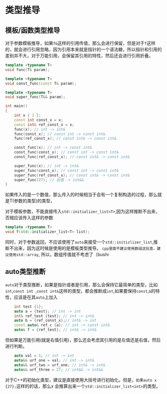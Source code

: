 # 类型推导

## 模板/函数类型推导

对于参数模板推导，如果`T&`这样的引用传值，那么会进行保留，但是对于`T`这样的，就会进行引用忽略，因为引用本来就是指针的一个语法糖，所以指针和引用的差别并不大，对于万能引用，会保留其引用的特性，然后还会进行引用折叠。

```c++
template <typename T>
void func(T& param);

template <typename T>
void const_func(const T& param);

template <typename T>
void super_func(T&& param);

int main()
{
    int x { 1 };
    const int const_x = x;
    const int& ref_const_x = x;
    func(x); // int -> int&
    func(const_x); // const int -> const int&
    func(ref_const_x); // const int& -> const int&

    const_func(x); // int -> const int&
    const_func(const_x); // const int -> const int&
    const_func(ref_const_x); // const int& -> const int&

    super_func(x); // int -> int&
    super_func(const_x); // const int -> const int&
    super_func(ref_const_x); // const int& -> const int&
    super_func(27); // 右值 -> int&& 
}
```
如果传入的是一个数值，那么传入的时候相当于会有一个复制构造的过程，那么就是T(参数的类型)的类型，

对于模板参数，不能直接传入`std::initializer_list<T>`,因为这样推断不出来，否贼应该传入这样的参数

```c++
template <typename T>
void f(std::initializer_list<T> list);
```

同时，对于参数返回，不应该使用了`auto`来接受一个`std::initizlizer_list`,推断不出来，因为这时候是使用的是模板类型推导。
`cpp里面不建议使用数组这玩意，建议使用std::array`,   所以，数组传值就不考虑了（bushi

## auto类型推断

`auto`对于类型推断，如果是指针或者是引用，那么会保持它最简单的类型，比如`int`,`const int `,`const int&`这样的类型，都会推断成`int`,如果要保持`const`,`&`的特性，应该是在其`auto`上加入

```c++
    int test {1};
    auto a = {test}; // int -> int
    int& ref_test {test}; // int -> int&
    auto b = {ref_const_x};// int& -> int
    const auto& ref_c {a}; // int -> const int&
    auto& f = {ref_test}; // int& -> int&
```

但如果是万能引用(就是右值引用)，那么还会考虑其引用的是左值还是右值，然后进行判断。

```c++
    auto val = 1; // int -> int
    auto&& urf_one = val; // int -> int&
    auto&& urf_two = urf_one; // int& -> int&
    auto&& urf_three = 27; // int&& -> int&&
```

对于C++的初始化类型，建议是直接使用大括号进行初始化。但是，`如果auto x {27};`这样的的话，那么x 会推算出来一个`std::initializer_list<int>`的类型。
